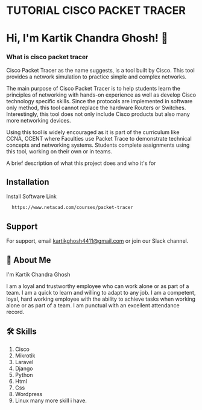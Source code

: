 
# TUTORIAL CISCO PACKET TRACER
# Hi, I'm Kartik Chandra Ghosh! 👋

### What is cisco packet tracer 
Cisco Packet Tracer as the name suggests, is a tool built by Cisco. This tool provides a network simulation to practice simple and complex networks. 

The main purpose of Cisco Packet Tracer is to help students learn the principles of networking with hands-on experience as well as develop Cisco technology specific skills. Since the protocols are implemented in software only method, this tool cannot replace the hardware Routers or Switches. Interestingly, this tool does not only include Cisco products but also many more networking devices.

Using this tool is widely encouraged as it is part of the curriculum like CCNA, CCENT where Faculties use Packet Trace to demonstrate technical concepts and networking systems. Students complete assignments using this tool, working on their own or in teams. 

A brief description of what this project does and who it's for


## Installation

Install Software Link

```bash
  https://www.netacad.com/courses/packet-tracer
```

    

## Support

For support, email kartikghosh4411@gmail.com or join our Slack channel.



## 🚀 About Me
I'm Kartik Chandra Ghosh

I am a loyal and trustworthy employee who can work alone or as part of a team. I am a quick to learn and willing to adapt to any job. I am a competent, loyal, hard working employee with the ability to achieve tasks when working alone or as part of a team. I am punctual with an excellent attendance record.






## 🛠 Skills
1) Cisco
2) Mikrotik
3) Laravel
4) Django
5) Python
6) Html
7) Css
8) Wordpress
9) Linux 
many more skill i have.











